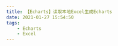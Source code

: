 ```yaml
---
title: 【Echarts】读取本地Excel生成Echarts
date: 2021-01-27 15:54:50
tags:
    - Echarts
    - Excel
---
```


